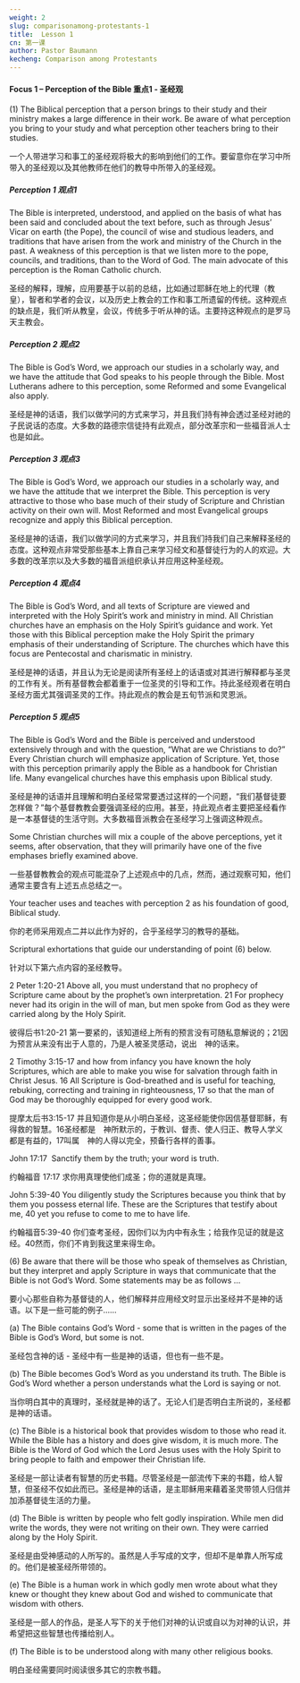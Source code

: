 ```yaml
---
weight: 2
slug: comparisonamong-protestants-1
title:  Lesson 1 
cn: 第一课
author: Pastor Baumann
kecheng: Comparison among Protestants
---
```



#### Focus 1 – Perception of the Bible 重点1 - 圣经观

(1) The Biblical perception that a person brings to their study and their ministry makes a large difference in their work. Be aware of what perception you bring to your study and what perception other teachers bring to their studies.

一个人带进学习和事工的圣经观将极大的影响到他们的工作。要留意你在学习中所带入的圣经观以及其他教师在他们的教导中所带入的圣经观。

##### Perception 1 观点1

The Bible is interpreted, understood, and applied on the basis of what has been said and concluded about the text before, such as through Jesus’ Vicar on earth (the Pope), the council of wise and studious leaders, and traditions that have arisen from the work and ministry of the Church in the past. A weakness of this perception is that we listen more to the pope, councils, and traditions, than to the Word of God. The main advocate of this perception is the Roman Catholic church.

圣经的解释，理解，应用要基于以前的总结，比如通过耶稣在地上的代理（教皇），智者和学者的会议，以及历史上教会的工作和事工所遗留的传统。这种观点的缺点是，我们听从教皇，会议，传统多于听从神的话。主要持这种观点的是罗马天主教会。

##### Perception 2 观点2

The Bible is God’s Word, we approach our studies in a scholarly way, and we have the attitude that God speaks to his people through the Bible. Most Lutherans adhere to this perception, some Reformed and some Evangelical also apply.


圣经是神的话语，我们以做学问的方式来学习，并且我们持有神会透过圣经对祂的子民说话的态度。大多数的路德宗信徒持有此观点，部分改革宗和一些福音派人士也是如此。

##### Perception 3 观点3

The Bible is God’s Word, we approach our studies in a scholarly way, and we have the attitude that we interpret the Bible. This perception is very attractive to those who base much of their study of Scripture and Christian activity on their own will. Most Reformed and most Evangelical groups recognize and apply this Biblical perception.

圣经是神的话语，我们以做学问的方式来学习，并且我们持我们自己来解释圣经的态度。这种观点非常受那些基本上靠自己来学习经文和基督徒行为的人的欢迎。大多数的改革宗以及大多数的福音派组织承认并应用这种圣经观。

##### Perception 4 观点4

The Bible is God’s Word, and all texts of Scripture are viewed and interpreted with the Holy Spirit’s work and ministry in mind. All Christian churches have an emphasis on the Holy Spirit’s guidance and work. Yet those with this Biblical perception make the Holy Spirit the primary emphasis of their understanding of Scripture. The churches which have this focus are Pentecostal and charismatic in ministry.


圣经是神的话语，并且认为无论是阅读所有圣经上的话语或对其进行解释都与圣灵的工作有关。所有基督教会都着重于一位圣灵的引导和工作。持此圣经观者在明白圣经方面尤其强调圣灵的工作。持此观点的教会是五旬节派和灵恩派。

##### Perception 5 观点5

The Bible is God’s Word and the Bible is perceived and understood extensively through and with the question, “What are we Christians to do?” Every Christian church will emphasize application of Scripture. Yet, those with this perception primarily apply the Bible as a handbook for Christian life. Many evangelical churches have this emphasis upon Biblical study.

圣经是神的话语并且理解和明白圣经常常要透过这样的一个问题，“我们基督徒要怎样做？”每个基督教教会要强调圣经的应用。甚至，持此观点者主要把圣经看作是一本基督徒的生活守则。大多数福音派教会在圣经学习上强调这种观点。

Some Christian churches will mix a couple of the above perceptions, yet it seems, after observation, that they will primarily have one of the five emphases briefly examined above.

一些基督教教会的观点可能混杂了上述观点中的几点，然而，通过观察可知，他们通常主要含有上述五点总结之一。

Your teacher uses and teaches with perception 2 as his foundation of good, Biblical study.

你的老师采用观点二并以此作为好的，合乎圣经学习的教导的基础。

Scriptural exhortations that guide our understanding of point (6) below.

针对以下第六点内容的圣经教导。

2 Peter 1:20-21 ﻿Above all, you must understand that no prophecy of Scripture came about by the prophet’s own interpretation. ﻿21﻿ For prophecy never had its origin in the will of man, but men spoke from God as they were carried along by the Holy Spirit.

彼得后书1:20-21 第一要紧的，该知道经上所有的预言没有可随私意解说的；21因为预言从来没有出于人意的，乃是人被圣灵感动，说出　神的话来。

2 Timothy 3:15-17 ﻿and how from infancy you have known the holy Scriptures, which are able to make you wise for salvation through faith in Christ Jesus. ﻿16﻿ All Scripture is God-breathed and is useful for teaching, rebuking, correcting and training in righteousness, ﻿17﻿ so that the man of God may be thoroughly equipped for every good work.

提摩太后书3:15-17 并且知道你是从小明白圣经，这圣经能使你因信基督耶稣，有得救的智慧。16圣经都是　神所默示的，于教训、督责、使人归正、教导人学义都是有益的，17叫属　神的人得以完全，预备行各样的善事。

John 17:17 ﻿ Sanctify them by the truth; your word is truth.

约翰福音 17:17 求你用真理使他们成圣；你的道就是真理。

John 5:39-40 ﻿You diligently study the Scriptures because you think that by them you possess eternal life. These are the Scriptures that testify about me, ﻿40﻿ yet you refuse to come to me to have life.

约翰福音5:39-40 你们查考圣经，因你们以为内中有永生；给我作见证的就是这经。40然而，你们不肯到我这里来得生命。

(6) Be aware that there will be those who speak of themselves as Christian, but they interpret and apply Scripture in ways that communicate that the Bible is not God’s Word. Some statements may be as follows …

要小心那些自称为基督徒的人，他们解释并应用经文时显示出圣经并不是神的话语。以下是一些可能的例子……

(a) The Bible contains God’s Word - some that is written in the pages of the Bible is God’s Word, but some is not.

圣经包含神的话 - 圣经中有一些是神的话语，但也有一些不是。

(b) The Bible becomes God’s Word as you understand its truth. The Bible is God’s Word whether a person understands what the Lord is saying or not.

当你明白其中的真理时，圣经就是神的话了。无论人们是否明白主所说的，圣经都是神的话语。

(c) The Bible is a historical book that provides wisdom to those who read it. While the Bible has a history and does give wisdom, it is much more. The Bible is the Word of God which the Lord Jesus uses with the Holy Spirit to bring people to faith and empower their Christian life.

圣经是一部让读者有智慧的历史书籍。尽管圣经是一部流传下来的书籍，给人智慧，但圣经不仅如此而已。圣经是神的话语，是主耶稣用来藉着圣灵带领人归信并加添基督徒生活的力量。

(d) The Bible is written by people who felt godly inspiration. While men did write the words, they were not writing on their own. They were carried along by the Holy Spirit.

圣经是由受神感动的人所写的。虽然是人手写成的文字，但却不是单靠人所写成的。他们是被圣经所带领的。

(e) The Bible is a human work in which godly men wrote about what they knew or thought they knew about God and wished to communicate that wisdom with others.

圣经是一部人的作品，是圣人写下的关于他们对神的认识或自以为对神的认识，并希望把这些智慧也传播给别人。

(f) The Bible is to be understood along with many other religious books.

明白圣经需要同时阅读很多其它的宗教书籍。
